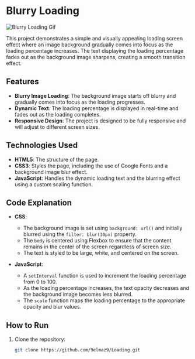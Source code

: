 # Blurry Loading

![Blurry Loading Gif](https://cdn.dribbble.com/users/2973561/screenshots/5757826/media/c5083407af44c0753602fa3e7b025ba7.gif)

This project demonstrates a simple and visually appealing loading screen effect where an image background gradually comes into focus as the loading percentage increases. The text displaying the loading percentage fades out as the background image sharpens, creating a smooth transition effect.

## Features

- **Blurry Image Loading**: The background image starts off blurry and gradually comes into focus as the loading progresses.
- **Dynamic Text**: The loading percentage is displayed in real-time and fades out as the loading completes.
- **Responsive Design**: The project is designed to be fully responsive and will adjust to different screen sizes.

## Technologies Used

- **HTML5**: The structure of the page.
- **CSS3**: Styles the page, including the use of Google Fonts and a background image blur effect.
- **JavaScript**: Handles the dynamic loading text and the blurring effect using a custom scaling function.

## Code Explanation

- **CSS**:
  - The background image is set using `background: url()` and initially blurred using the `filter: blur(30px)` property.
  - The `body` is centered using Flexbox to ensure that the content remains in the center of the screen regardless of screen size.
  - The text is styled to be large, white, and centered on the screen.

- **JavaScript**:
  - A `setInterval` function is used to increment the loading percentage from 0 to 100.
  - As the loading percentage increases, the text opacity decreases and the background image becomes less blurred.
  - The `scale` function maps the loading percentage to the appropriate opacity and blur values.

## How to Run

1. Clone the repository:
   ```bash
   git clone https://github.com/9elmaz9/Loading.git
